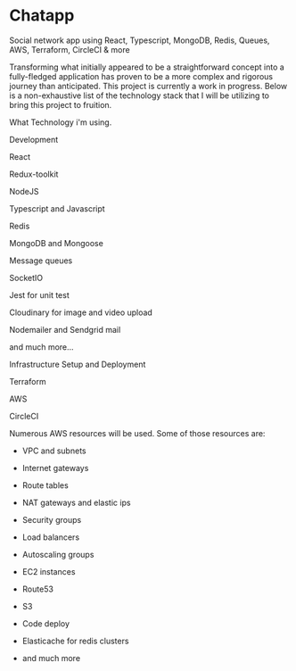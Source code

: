 # Chatapp
Social network app using React, Typescript, MongoDB, Redis, Queues, AWS, Terraform, CircleCI &amp; more

Transforming what initially appeared to be a straightforward concept into a fully-fledged application has proven to be a more complex and rigorous journey than anticipated. This project is currently a work in progress. Below is a non-exhaustive list of the technology stack that I will be utilizing to bring this project to fruition. 

What Technology i'm using. 

Development

React

Redux-toolkit

NodeJS

Typescript and Javascript

Redis

MongoDB and Mongoose

Message queues

SocketIO

Jest for unit test

Cloudinary for image and video upload

Nodemailer and Sendgrid mail

and much more...

Infrastructure Setup and Deployment

Terraform

AWS

CircleCI

Numerous AWS resources will be used. Some of those resources are:

- VPC and subnets

- Internet gateways

- Route tables

- NAT gateways and elastic ips

- Security groups

- Load balancers

- Autoscaling groups

- EC2 instances

- Route53

- S3

- Code deploy

- Elasticache for redis clusters

- and much more
